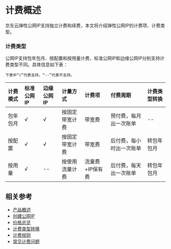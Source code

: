 # 计费概述

京东云弹性公网IP支持独立计费和续费，本文将介绍弹性公网IP的计费项、计费类型。


### 计费类型

公网IP支持包年包月、按配置和按用量计费，标准公网IP和边缘公网IP分别支持计费类型不同。具体信息如下表：
```
下表中“√”代表支持，“--”代表不支持。
```
|计费模式|标准公网IP|边缘公网IP|计量方式|计费项|付费周期|计费类型转换|  
| :--- | :--- | :--- | :---| :---| :----| :---|
|包年包月|√|√|按固定带宽计费|带宽费|预付费，每月出一次账单|--|
|按配置|√|√|按固定带宽计费|带宽费|后付费，每小时出一次账单|转包年包月|
|按用量|√|--|按使用流量计费|流量费+IP保有费|后付费，每天出一次账单|转包年包月|

## 相关参考

- [产品概述](../Introduction/Product-Overview.md)
- [创建公网IP](../Operation-Guide/Elastic-IP-Management/Create-Elastic-IP.md)
- [价格总览](Price-Overview.md)
- [计费类型转换](Change-Billing.md)
- [计费规则](Billing-Rules.md)
- [常见计费问题](FAQ.md)
